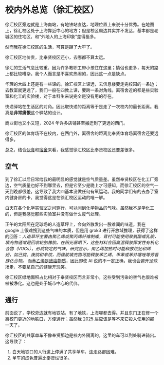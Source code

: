 # 校内外总览（徐汇校区）

徐汇校区旁边就是上海南站，有地铁站直达，地理位置上来说十分优秀。在地图上，徐汇校区处于上海靠近中心的地方；但是校区周边其实并不发达，基本都是老城区的住宅区，和“外地人的上海印象”差得挺多。

然而我在徐汇校区的生活，可算是蹲了大牢了。

徐汇校区地价贵，比奉贤校区还小，去哪都不算太远。

徐汇的生活气息比较重，因为许多教职工带小孩住在这里；情侣也更多，每天的路上都比较嘈杂。我个人而言是不喜欢热闹的，因此这一点是缺点。

华理的大四上还是有一些课的。徐汇校区上课远，去信息楼要走完校园的一条边；去教室就更远了，我们一般在四教上课，要跨一条对角线。离宿舍近的都是些实验室和化工的实验楼，对于本科生来说完全是没有用的存在。

快递驿站在生活区的对角。因此取快递的距离等于是走了一次校内的最长距离。我真是**非常痛恨**这个驿站的设计。

商业街也又小又短，2024 年许多店铺甚至搬迁到了更远的西门。

徐汇校区的体育场不在校内，在西门外，离宿舍的距离比奉贤体育场离宿舍还要远得多。

总之，结合[伙食](./eat2.md)和[宿舍](./in_dorm2.md)来看，我感觉徐汇校区比奉贤校区还要差很多。

## 空气

到了徐汇以后日常给我的最明显的感觉就是空气质量差。虽然奉贤校区在化工厂旁边，空气质量也好不到哪里去，但是它至少是晚上才可感知，而徐汇校区的空气一天到晚都很差，这导致了我大四基本没做任何有氧运动。我的同学们有的去办了室内健身房的卡，我觉得这是在徐汇校区运动的唯一解。

白天在各个化学实验室之间穿行，可以闻到化学物品的气味。虽然我不是学化工的，但是我感觉那些实验室并没有做什么废气处理。

正午的太阳照在足球场的人造草坪上，会向外散发出一股难闻的味道。我在 google 上很难搜到这些气味的本质，但是用 grok3 进行开放域推理，获得了这样的回答：_人造草坪主要由聚乙烯或聚丙烯纤维制成，背衬可能使用聚氨酯或乳胶，填充物通常是回收轮胎橡胶。在阳光暴晒下，这些材料会因高温释放挥发性有机化合物（VOCs），形成特定的气味。研究显示，聚乙烯加热时可能释放烷烃和烯烃，如己烷、庚烷和辛烷，而橡胶填充物可能释放苯乙烯、甲苯或苯并噻唑等芳香族化合物。_ 而[苯乙烯是致癌物质](https://zh.wikipedia.org/wiki/苯乙烯#對健康的影響)，因此即使 AI 说的不一定正确，我也会避开足球场走，不要拿自己的健康开玩笑。

徐汇校区绿地面积占比相对于奉贤校区而言非常小，这些受到污染的空气也很难被植被净化。这也是处于城市中心的代价。

## 通行

前面说了，学校旁边就有地铁站，有了地铁，上海哪都去得。并且东门正在修一个离校门更近的地铁口，方便通行；虽然我 2025 届应该是等不来它投入使用的那一天了。

徐汇校区的共享单车不像奉贤那边是校内外隔离的，这里的车可以到处骑进骑出。这导致了：

1. 白天地铁口的人行道上停满了共享单车，连走路都困难。
2. 单车的成色普遍比奉贤烂很多。